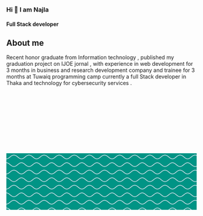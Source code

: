 ### Hi  👋 I am Najla 
#### Full Stack developer 
## About me
Recent honor graduate from Information technology , published my graduation project on IJOE jornal , with experience in web development for 3 months in business and research development company and trainee for 3 months at Tuwaiq programming camp currently a full Stack developer in Thaka and technology for cybersecurity services .
<!--
**NajlaHamdan/NajlaHamdan** is a ✨ _special_ ✨ repository because its `README.md` (this file) appears on your GitHub profile.


Here are some ideas to get you started:

- 🔭 I’m currently working on ...
- 🌱 I’m currently learning ...
- 👯 I’m looking to collaborate on ...
- 🤔 I’m looking for help with ...
- 💬 Ask me about ...
- 📫 How to reach me: ...
- 😄 Pronouns: ...
- ⚡ Fun fact: ...
-->
<svg>
<use xlink:href="https://github.com/NajlaHamdan/NajlaHamdan/svgd.svg#bg_pattern"/>
</svg>


<svg id='patternId' width='100%' height='100%' xmlns='http://www.w3.org/2000/svg'><defs><pattern id='a' patternUnits='userSpaceOnUse' width='40' height='40' patternTransform='scale(1) rotate(0)'><rect x='0' y='0' width='100%' height='100%' fill='hsla(174, 100%, 29%, 1)'/><path d='M45.69 13.342c-1.677.945-3.557 1.6-5.48 1.588-1.922-.012-3.795-.691-5.462-1.653-1.668-.962-3.156-2.202-4.637-3.435-1.48-1.232-2.97-2.47-4.641-3.427-1.67-.957-3.547-1.628-5.47-1.628-1.923 0-3.8.67-5.47 1.628-1.67.956-3.161 2.195-4.641 3.427-1.48 1.233-2.97 2.473-4.637 3.435-1.667.962-3.54 1.641-5.463 1.653-1.922.012-3.802-.643-5.478-1.588v13.316c1.676-.945 3.556-1.6 5.478-1.588 1.923.012 3.796.691 5.463 1.653 1.668.962 3.156 2.202 4.637 3.435 1.48 1.232 2.97 2.47 4.641 3.427 1.67.957 3.547 1.628 5.47 1.628 1.923 0 3.8-.67 5.47-1.628 1.67-.956 3.161-2.195 4.641-3.427 1.48-1.233 2.97-2.473 4.637-3.435 1.667-.962 3.54-1.641 5.463-1.653 1.922-.012 3.802.643 5.478 1.588z'  stroke-width='1.5' stroke='hsla(226, 40%, 92%, 1)' fill='none'/></pattern></defs><rect width='800%' height='800%' transform='translate(0,0)' fill='url(#a)'/></svg>
